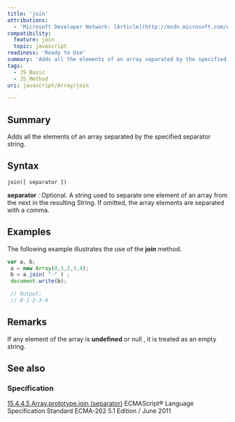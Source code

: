 ```yaml
---
title: 'join'
attributions:
  - 'Microsoft Developer Network: [Article](http://msdn.microsoft.com/en-us/library/ie/59x7k999(v=vs.94).aspx)'
compatibility:
  feature: join
  topic: javascript
readiness: 'Ready to Use'
summary: 'Adds all the elements of an array separated by the specified separator string.'
tags:
  - JS_Basic
  - JS_Method
uri: javascript/Array/join

---
```

## Summary

Adds all the elements of an array separated by the specified separator string.

## Syntax

    join([ separator ])

**separator**
:   Optional. A string used to separate one element of an array from the next in the resulting String. If omitted, the array elements are separated with a comma.

## Examples

The following example illustrates the use of the **join** method.

``` js
var a, b;
 a = new Array(0,1,2,3,4);
 b = a.join( "-" ) ;
 document.write(b);

 // Output:
 // 0-1-2-3-4
```

## Remarks

If any element of the array is **undefined** or null , it is treated as an empty string.

## See also

### Specification

[15.4.4.5 Array.prototype.join (separator)](http://www.ecma-international.org/ecma-262/5.1/#sec-15.4.4.5) ECMAScript® Language Specification Standard ECMA-262 5.1 Edition / June 2011

